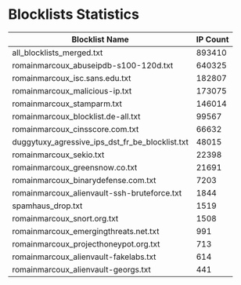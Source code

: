 # Blocklists Statistics
| Blocklist Name | IP Count |
|----|----|
| all_blocklists_merged.txt | 893410 |
| romainmarcoux_abuseipdb-s100-120d.txt | 640325 |
| romainmarcoux_isc.sans.edu.txt | 182807 |
| romainmarcoux_malicious-ip.txt | 173075 |
| romainmarcoux_stamparm.txt | 146014 |
| romainmarcoux_blocklist.de-all.txt | 99567 |
| romainmarcoux_cinsscore.com.txt | 66632 |
| duggytuxy_agressive_ips_dst_fr_be_blocklist.txt | 48015 |
| romainmarcoux_sekio.txt | 22398 |
| romainmarcoux_greensnow.co.txt | 21691 |
| romainmarcoux_binarydefense.com.txt | 7203 |
| romainmarcoux_alienvault-ssh-bruteforce.txt | 1844 |
| spamhaus_drop.txt | 1519 |
| romainmarcoux_snort.org.txt | 1508 |
| romainmarcoux_emergingthreats.net.txt | 991 |
| romainmarcoux_projecthoneypot.org.txt | 713 |
| romainmarcoux_alienvault-fakelabs.txt | 614 |
| romainmarcoux_alienvault-georgs.txt | 441 |
